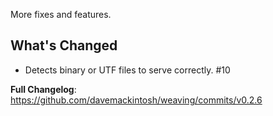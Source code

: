 More fixes and features.

## What's Changed
* Detects binary or UTF files to serve correctly. #10

**Full Changelog**: https://github.com/davemackintosh/weaving/commits/v0.2.6
